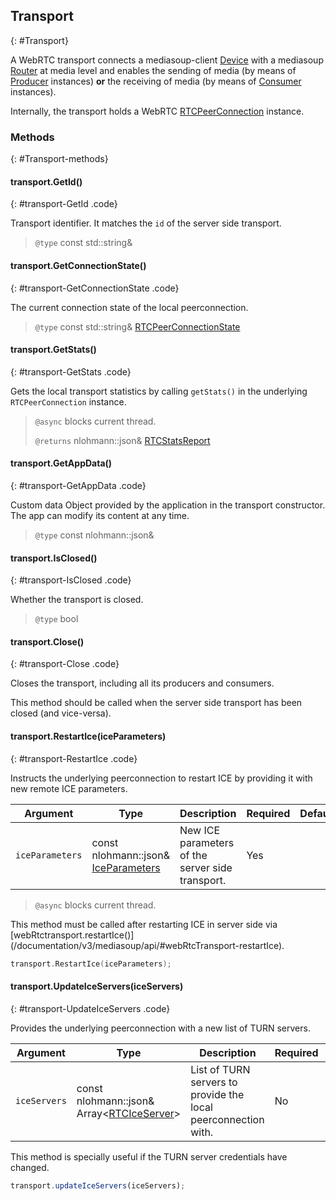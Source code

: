 ## Transport
{: #Transport}

<section markdown="1">

A WebRTC transport connects a mediasoup-client [Device](#Device) with a mediasoup [Router](/documentation/v3/mediasoup/api/#Router) at media level and enables the sending of media (by means of [Producer](#Producer) instances) **or** the receiving of media (by means of [Consumer](#Consumer) instances).

Internally, the transport holds a WebRTC [RTCPeerConnection](https://w3c.github.io/webrtc-pc/#dom-rtcpeerconnection) instance.

</section>


### Methods
{: #Transport-methods}

<section markdown="1">

#### transport.GetId()
{: #transport-GetId .code}

Transport identifier. It matches the `id` of the server side transport.

> `@type` const std::string&

#### transport.GetConnectionState()
{: #transport-GetConnectionState .code}

The current connection state of the local peerconnection.

> `@type` const std::string& [RTCPeerConnectionState](https://w3c.github.io/webrtc-pc/#rtcpeerconnectionstate-enum)

#### transport.GetStats()
{: #transport-GetStats .code}

Gets the local transport statistics by calling `getStats()` in the underlying `RTCPeerConnection` instance.

> `@async` blocks current thread.
>
> `@returns` nlohmann::json& [RTCStatsReport](https://w3c.github.io/webrtc-pc/#dom-rtcstatsreport)

#### transport.GetAppData()
{: #transport-GetAppData .code}

Custom data Object provided by the application in the transport constructor. The app can modify its content at any time.

> `@type` const nlohmann::json&

#### transport.IsClosed()
{: #transport-IsClosed .code}

Whether the transport is closed.

> `@type` bool

#### transport.Close()
{: #transport-Close .code}

Closes the transport, including all its producers and consumers.

<div markdown="1" class="note">
This method should be called when the server side transport has been closed (and vice-versa).
</div>

#### transport.RestartIce(iceParameters)
{: #transport-RestartIce .code}

Instructs the underlying peerconnection to restart ICE by providing it with new remote ICE parameters.

<div markdown="1" class="table-wrapper L3">

Argument        | Type    | Description | Required | Default 
--------------- | ------- | ----------- | -------- | ----------
`iceParameters`  | const nlohmann::json& [IceParameters](/documentation/v3/mediasoup/api/#WebRtcTransportIceParameters) | New ICE parameters of the server side transport. | Yes   |

</div>

> `@async` blocks current thread.

<div markdown="1" class="note">
This method must be called after restarting ICE in server side via [webRtctransport.restartIce()](/documentation/v3/mediasoup/api/#webRtcTransport-restartIce).
</div>

```c++
transport.RestartIce(iceParameters);
```

#### transport.UpdateIceServers(iceServers)
{: #transport-UpdateIceServers .code}

Provides the underlying peerconnection with a new list of TURN servers.

<div markdown="1" class="table-wrapper L3">

Argument        | Type    | Description | Required | Default 
--------------- | ------- | ----------- | -------- | ----------
`iceServers`    | const nlohmann::json& Array&lt;[RTCIceServer](https://w3c.github.io/webrtc-pc/#rtciceserver-dictionary)&gt; | List of TURN servers to provide the local peerconnection with. | No   | `[ ]`

</div>

<div markdown="1" class="note">
This method is specially useful if the TURN server credentials have changed.
</div>

```javascript
transport.updateIceServers(iceServers);
```
